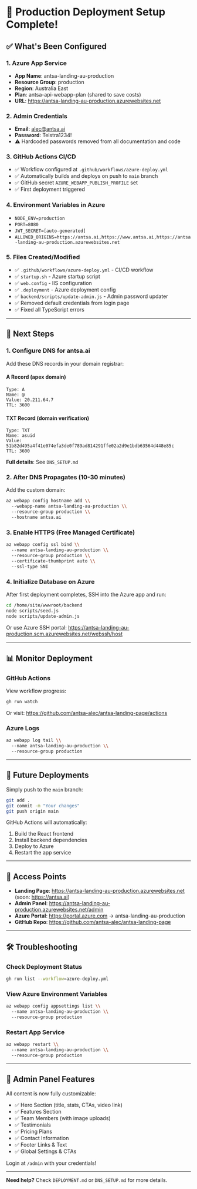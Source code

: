 # 🎉 Production Deployment Setup Complete!

## ✅ What's Been Configured

### 1. **Azure App Service**
- **App Name**: antsa-landing-au-production
- **Resource Group**: production
- **Region**: Australia East
- **Plan**: antsa-api-webapp-plan (shared to save costs)
- **URL**: https://antsa-landing-au-production.azurewebsites.net

### 2. **Admin Credentials**
- **Email**: alec@antsa.ai
- **Password**: Telstra1234!
- ⚠️ Hardcoded passwords removed from all documentation and code

### 3. **GitHub Actions CI/CD**
- ✅ Workflow configured at `.github/workflows/azure-deploy.yml`
- ✅ Automatically builds and deploys on push to `main` branch
- ✅ GitHub secret `AZURE_WEBAPP_PUBLISH_PROFILE` set
- ✅ First deployment triggered

### 4. **Environment Variables in Azure**
- `NODE_ENV=production`
- `PORT=8080`
- `JWT_SECRET=[auto-generated]`
- `ALLOWED_ORIGINS=https://antsa.ai,https://www.antsa.ai,https://antsa-landing-au-production.azurewebsites.net`

### 5. **Files Created/Modified**
- ✅ `.github/workflows/azure-deploy.yml` - CI/CD workflow
- ✅ `startup.sh` - Azure startup script
- ✅ `web.config` - IIS configuration
- ✅ `.deployment` - Azure deployment config
- ✅ `backend/scripts/update-admin.js` - Admin password updater
- ✅ Removed default credentials from login page
- ✅ Fixed all TypeScript errors

---

## 🚀 Next Steps

### 1. Configure DNS for antsa.ai

Add these DNS records in your domain registrar:

#### A Record (apex domain)
```
Type: A
Name: @
Value: 20.211.64.7
TTL: 3600
```

#### TXT Record (domain verification)
```
Type: TXT
Name: asuid
Value: 51b82d495a4f41e074efa3de0f789ad814291ffe02a2d9e1bdb63564d448e85c
TTL: 3600
```

**Full details**: See `DNS_SETUP.md`

### 2. After DNS Propagates (10-30 minutes)

Add the custom domain:
```bash
az webapp config hostname add \\
  --webapp-name antsa-landing-au-production \\
  --resource-group production \\
  --hostname antsa.ai
```

### 3. Enable HTTPS (Free Managed Certificate)

```bash
az webapp config ssl bind \\
  --name antsa-landing-au-production \\
  --resource-group production \\
  --certificate-thumbprint auto \\
  --ssl-type SNI
```

### 4. Initialize Database on Azure

After first deployment completes, SSH into the Azure app and run:

```bash
cd /home/site/wwwroot/backend
node scripts/seed.js
node scripts/update-admin.js
```

Or use Azure SSH portal: https://antsa-landing-au-production.scm.azurewebsites.net/webssh/host

---

## 📊 Monitor Deployment

### GitHub Actions
View workflow progress:
```bash
gh run watch
```

Or visit: https://github.com/antsa-alec/antsa-landing-page/actions

### Azure Logs
```bash
az webapp log tail \\
  --name antsa-landing-au-production \\
  --resource-group production
```

---

## 🔄 Future Deployments

Simply push to the `main` branch:

```bash
git add .
git commit -m "Your changes"
git push origin main
```

GitHub Actions will automatically:
1. Build the React frontend
2. Install backend dependencies
3. Deploy to Azure
4. Restart the app service

---

## 🎯 Access Points

- **Landing Page**: https://antsa-landing-au-production.azurewebsites.net (soon: https://antsa.ai)
- **Admin Panel**: https://antsa-landing-au-production.azurewebsites.net/admin
- **Azure Portal**: https://portal.azure.com → antsa-landing-au-production
- **GitHub Repo**: https://github.com/antsa-alec/antsa-landing-page

---

## 🛠️ Troubleshooting

### Check Deployment Status
```bash
gh run list --workflow=azure-deploy.yml
```

### View Azure Environment Variables
```bash
az webapp config appsettings list \\
  --name antsa-landing-au-production \\
  --resource-group production
```

### Restart App Service
```bash
az webapp restart \\
  --name antsa-landing-au-production \\
  --resource-group production
```

---

## 📝 Admin Panel Features

All content is now fully customizable:

- ✅ Hero Section (title, stats, CTAs, video link)
- ✅ Features Section
- ✅ Team Members (with image uploads)
- ✅ Testimonials
- ✅ Pricing Plans
- ✅ Contact Information
- ✅ Footer Links & Text
- ✅ Global Settings & CTAs

Login at `/admin` with your credentials!

---

**Need help?** Check `DEPLOYMENT.md` or `DNS_SETUP.md` for more details.


